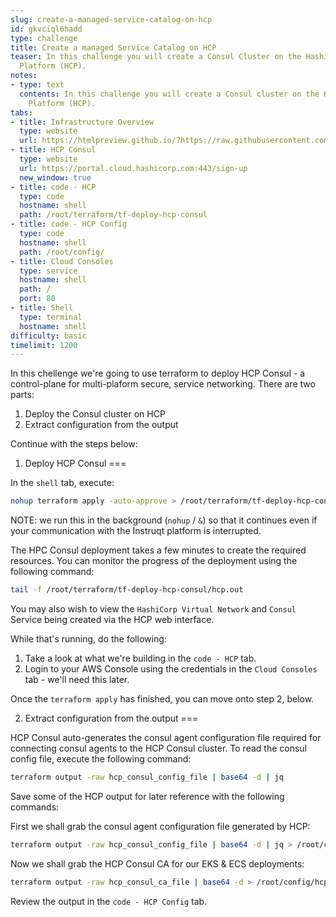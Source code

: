 ```yaml
---
slug: create-a-managed-service-catalog-on-hcp
id: gkvciql6hadd
type: challenge
title: Create a managed Service Catalog on HCP
teaser: In this challenge you will create a Consul Cluster on the HashiCorp Cloud
  Platform (HCP).
notes:
- type: text
  contents: In this challenge you will create a Consul cluster on the HashiCorp Cloud
    Platform (HCP).
tabs:
- title: Infrastructure Overview
  type: website
  url: https://htmlpreview.github.io/?https://raw.githubusercontent.com/hashicorp/field-workshops-consul/master/instruqt-tracks/secure-service-networking-for-aws/assets/images/ssn4aws-infra-overview.html
- title: HCP Consul
  type: website
  url: https://portal.cloud.hashicorp.com:443/sign-up
  new_window: true
- title: code - HCP
  type: code
  hostname: shell
  path: /root/terraform/tf-deploy-hcp-consul
- title: code - HCP Config
  type: code
  hostname: shell
  path: /root/config/
- title: Cloud Consoles
  type: service
  hostname: shell
  path: /
  port: 80
- title: Shell
  type: terminal
  hostname: shell
difficulty: basic
timelimit: 1200
---
```

In this chellenge we're going to use terraform to deploy HCP Consul - a control-plane for multi-plaform secure, service networking. There are two parts:

1) Deploy the Consul cluster on HCP
2) Extract configuration from the output

Continue with the steps below:

1) Deploy HCP Consul
===

In the `shell` tab, execute:

```sh
nohup terraform apply -auto-approve > /root/terraform/tf-deploy-hcp-consul/hcp.out &
```

NOTE: we run this in the background (`nohup` / `&`) so that it continues even if your communication with the Instruqt platform is interrupted.

The HPC Consul deployment takes a few minutes to create the required resources. You can monitor the progress of the deployment using the following command:

```sh
tail -f /root/terraform/tf-deploy-hcp-consul/hcp.out
```

You may also wish to view the `HashiCorp Virtual Network` and `Consul` Service being created via the HCP web interface.

While that's running, do the following:

1) Take a look at what we're building in the `code - HCP` tab.
2) Login to your AWS Console using the credentials in the `Cloud Consoles` tab - we'll need this later.

Once the `terraform apply` has finished, you can move onto step 2, below.


2) Extract configuration from the output
===

HCP Consul auto-generates the consul agent configuration file required for connecting consul agents to the HCP Consul cluster. To read the consul config file, execute the following command:

```sh
terraform output -raw hcp_consul_config_file | base64 -d | jq
```

Save some of the HCP output for later reference with the following commands:

First we shall grab the consul agent configuration file generated by HCP:
```sh
terraform output -raw hcp_consul_config_file | base64 -d | jq > /root/config/hcp_client_config.json
```

Now we shall grab the HCP Consul CA for our EKS & ECS deployments:
```sh
terraform output -raw hcp_consul_ca_file | base64 -d > /root/config/hcp_ca.pem
```

Review the output in the `code - HCP Config` tab.